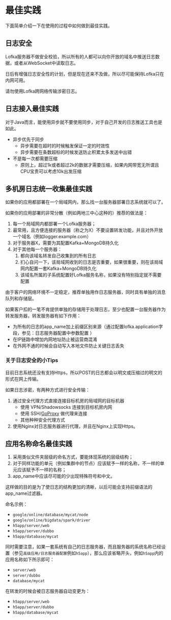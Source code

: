 # 最佳实践

下面简单介绍一下在使用的过程中如何做到最佳实践。

## 日志安全

Lofka服务器不做安全校验，所以所有的人都可以向你开放的域名中推送日志数据，或者从WebSocket中读取日志。

日后有增强日志安全性的计划，但是现在还来不及做，所以尽可能保持Lofka只在内网可用。

请勿使用Lofka跨网络传输涉密日志。


## 日志接入最佳实践
对于Java而言，能使用异步就不要使用同步，对于自己开发的日志推送工具也是如此。

- 异步优先于同步
    - 异步需要在超时的时候触发保证一定的时效性
    - 异步需要在条数超标的时候发送防止积累太多发送中出错
- 不是每一次都需要压缩
    - 原则上，超过1k或者超过2k的数据才需要压缩，如果内网带宽无所谓且CPU宝贵可以考虑10k出发压缩


## 多机房日志统一收集最佳实践

如果你的应用都部署在一个局域网内，那么找一台服务器部署日志系统就可以了。

如果你的应用部署的非常分散（例如两地三中心这种的）推荐的做法是：
1. 每一个局域网内都部署一个Lofka服务器；
2. 最常用，且方便连接的服务器（称之为X）不要设置转发功能，并且对外开放一个域名（例如logger.example.com）
3. 对于服务器X，需要为其配置Kafka+MongoDB持久化
4. 对于其他每一个服务器：
    1. 都向该域名转发自己收集到的所有日志
    2. 扪心自问一下，该局域网收到的日志是否重要，如果很重要，则在该局域网内配置一套Kafka+MongoDB持久化
    3. 该域名所属的子系统配置好Lofka服务名称，如果没有特别指定就不需要配置

由于客户的网络环境不一定稳定，推荐单独用作日志服务器，同时具有单独的消息队列和存储层。

如果客户扣的一笔不肯提供单独的存储用于处理日志，至少也配置一台服务器作为转发服务器，转发服务器有如下作用：
- 为所有的日志的app_name加上前缀区别来源（通过配置lofka.application字段，参见：日志服务器配置中参数配置 ）
- 在IP链路中增加内网地址防止被运营商混淆
- 在外网不通的时候会自动写入本地文件防止关键日志丢失

### 关于日志安全的小Tips

目前日志系统还没有支持Https，所以POST的日志都会以明文或压缩过的明文的形式在网上传输。

如果日志涉密，有两种方式进行安全传输：
1. 通过安全代理方式直接连接目标机房的局域网的目标机器
    - 使用 VPN/Shadowsocks 连接到目标机房内网
    - 使用 SSH/[GoProxy](https://gitee.com/snail/proxy) 做代理来连接
    - 其他种种安全代理方式
2. 使用Nginx对日志服务器进行代理，并且在Nginx上实现Https。


## 应用名称命名最佳实践

1. 采用类似文件夹层级的命名方式，要能体现系统的层级结构；
2. 对于同样功能的单元（例如集群中的节点）应该赋予一样的名称，不一样的单元应该赋予不一样的名称；
3. app_name中应该尽可能的少出现特殊符号和中文。

这样做的目的是为了使日志的结构更加的清晰，以后可能会支持前缀语法的app_name过滤器。

命名示例：
- `google/online/database/mycat/node`
- `google/online/bigdata/spark/driver`
- `h5app/server/web`
- `h5app/server/dubbo`
- `h5app/database/mycat`

同时需要注意，如果一套系统有自己的日志服务器，而且服务器的系统名称已经设置（参见`高级应用/日志服务器配置`例如`h5app`），那么应该省略开头，例如`h5app`内的应用名称如下所示即可：
- `server/web`
- `server/dubbo`
- `database/mycat`

在转发的时候会被日志服务器自动变更为：
- `h5app/server/web`
- `h5app/server/dubbo`
- `h5app/database/mycat`
